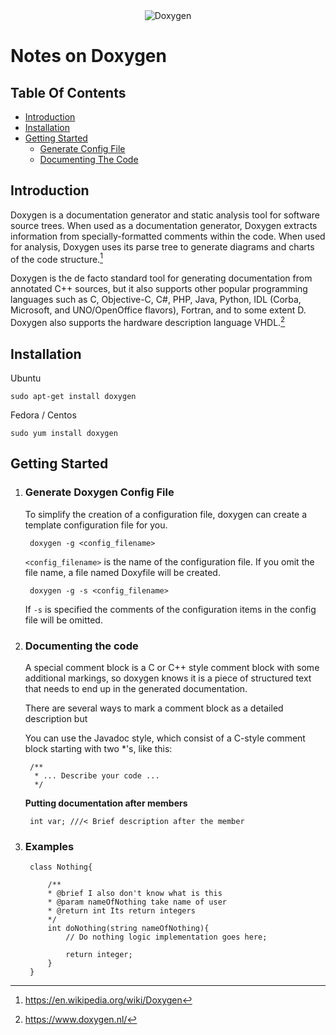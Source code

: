 <center>
<img src="https://www.doxygen.nl/images/doxygen.png" alt="Doxygen"/>
</center>

# Notes on Doxygen

## Table Of Contents

- [Introduction](#introduction)
- [Installation](#installation)
- [Getting Started](#getting-started)
  - [Generate Config File](#generate-doxygen-config-file)
  - [Documenting The Code](#documenting-the-code)

## Introduction

Doxygen is a documentation generator and static analysis tool for software source trees. When used as a documentation generator, Doxygen extracts information from specially-formatted comments within the code. When used for analysis, Doxygen uses its parse tree to generate diagrams and charts of the code structure.[^1]

Doxygen is the de facto standard tool for generating documentation from annotated C++ sources, but it also supports other popular programming languages such as C, Objective-C, C#, PHP, Java, Python, IDL (Corba, Microsoft, and UNO/OpenOffice flavors), Fortran, and to some extent D. Doxygen also supports the hardware description language VHDL.[^2]

## Installation

Ubuntu

    sudo apt-get install doxygen

Fedora / Centos

    sudo yum install doxygen

## Getting Started

1. ### Generate Doxygen Config File

    To simplify the creation of a configuration file, doxygen can create a template configuration file for you.

        doxygen -g <config_filename>

   ```<config_filename>``` is the name of the configuration file. If you omit the file name, a file named Doxyfile will be created.

        doxygen -g -s <config_filename>
    If ```-s``` is specified the comments of the configuration items in the config file will be omitted.

2. ### Documenting the code

    A special comment block is a C or C++ style comment block with some additional markings, so doxygen knows it is a piece of structured text that needs to end up in the generated documentation.

    There are several ways to mark a comment block as a detailed description but

    You can use the Javadoc style, which consist of a C-style comment block starting with two *'s, like this:

        /**
         * ... Describe your code ...
         */

    **Putting documentation after members**

        int var; ///< Brief description after the member

3. ### Examples

        class Nothing{

            /**
            * @brief I also don't know what is this
            * @param nameOfNothing take name of user
            * @return int Its return integers 
            */
            int doNothing(string nameOfNothing){
                // Do nothing logic implementation goes here;

                return integer;
            }
        }

[^1]: <https://en.wikipedia.org/wiki/Doxygen>
[^2]: <https://www.doxygen.nl/>
